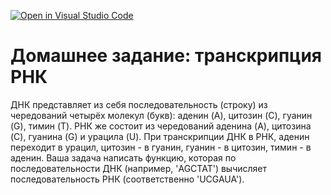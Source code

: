 [![Open in Visual Studio Code](https://classroom.github.com/assets/open-in-vscode-f059dc9a6f8d3a56e377f745f24479a46679e63a5d9fe6f495e02850cd0d8118.svg)](https://classroom.github.com/online_ide?assignment_repo_id=5680852&assignment_repo_type=AssignmentRepo)
# Домашнее задание: транскрипция РНК
ДНК представляет из себя последовательность (строку) из чередований четырёх молекул (букв): аденин (A), цитозин (C), гуанин (G), тимин (T). РНК же состоит из чередований аденина (A), цитозина (C), гуанина (G) и урацила (U). При транскрипции ДНК в РНК, аденин переходит в урацил, цитозин - в гуанин, гуанин - в цитозин, тимин - в аденин. Ваша задача написать функцию, которая по последовательности ДНК (например, 'AGCTAT') вычисляет последовательность РНК (соответственно 'UCGAUA').
